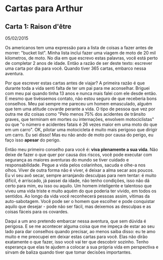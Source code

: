 # Cartas para Arthur

## Carta 1: Raison d'être

05/02/2015

Os americanos tem uma expressão para a lista de coisas a fazer antes de morrer: "bucket list". Minha lista inclui fazer
uma viagem de moto de 20 mil kilometros, de moto. No dia em que escrevo estas palavras, você está perto de 
completar 2 anos de idade. Então a razão de ser deste texto: escrever uma carta por dia para você. Quando tiver
365 cartas, embarco nessa aventura.

Por que escrever estas cartas antes de viajar? A primeira razão é que durante toda a vida senti falta de ter um pai
para me aconselhar. Briguei com meu pai quando tinha 13 anos e nunca mais falei com ele desde então. E mesmo que
tivéssemos contato, não estou seguro de que receberia bons conselhos. Meu pai sempre me pareceu um homem emasculado,
alguém que tem uma atitude covarde perante a vida. O tipo de pessoa que vez por outra me diz coisas como "Pelo menos 
75% dos acidentes de trânsito graves, que terminam em mortes ou internações, envolvem motociclistas" ou que "o número 
e acidentes fatais é 26 vezes maior em uma moto do que em um carro". OK, pilotar uma motocicleta é muito mais perigoso 
que dirigir um carro. Eu sei disso! Mas eu não ando de moto por causa do perigo, eu faço isso **apesar** do perigo.

Então meu primeiro conselho para você é: **viva plenamente a sua vida**. Não deixe de fazer o que quer por causa dos riscos,
você pode executar com segurança as maiores aventuras do mundo se tiver cuidado e responsabilidade. Pegue a vida
pelos colarinhos, sacuda e olhe-a nos olhos. Viver de outra forma não é viver, é deixar a alma secar aos poucos. 
Eu ví seu avô secar, sempre arranjando desculpas para nem tentar: é muito difícil, é arriscado, já passei da idade, 
não tenho condições, isso não dá certo para mim, eu isso ou aquilo. Um homem inteligente e talentoso que viveu uma 
vida triste e muito aquém do que poderia ter vivido, em todos os sentidos. Ao longo da vida você reconhecerá 
pessoas assim, vítimas da auto-sabotagem. Você pode ser o homem que escolher e pode conquistar aquilo que desejar - 
pode não ser fácil, mas deixemos as desculpas e as coisas fáceis para os covardes.

Daqui a um ano pretendo embarcar nessa aventura, que sem dúvida é perigosa. E se me acontecer alguma coisa que me
impeça de estar ao seu lado para dar conselhos quando precisar, ao menos saiba disso: eu te amo muito e me preocupei
em deixar estas cartas para você. Elas não dirão exatamente o que fazer, isso você vai ter que descobrir sozinho.
Tenho esperança que elas te ajudem a colocar a sua própria vida em perspectiva e sirvam de baliza quando tiver que
tomar decisões importantes.









